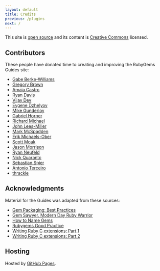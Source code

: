 ```yaml
---
layout: default
title: Credits
previous: /plugins
next: /
---
```


This site is [open source](https://github.com/rubygems/guides) and its content is
[Creative Commons](https://github.com/rubygems/guides/blob/gh-pages/CC-LICENSE)
licensed.

Contributors
------------

These people have donated time to creating and improving the RubyGems Guides site:

* [Gabe Berke-Williams](https://github.com/gabebw)
* [Gregory Brown](https://github.com/sandal)
* [Amaia Castro](https://github.com/amaia)
* [Ryan Davis](https://github.com/zenspider)
* [Vijay Dev](https://github.com/vijaydev)
* [Evgene Dzhelyov](https://github.com/edzhelyov)
* [Mike Gunderloy](https://github.com/ffmike)
* [Gabriel Horner](https://github.com/cldwalker)
* [Richard Michael](https://github.com/richardkmichael)
* [John Lees-Miller](https://github.com/jdleesmiller)
* [Mark McSpadden](https://github.com/markmcspadden)
* [Erik Michaels-Ober](https://github.com/sferik)
* [Scott Moak](https://github.com/smoak)
* [Jason Morrison](https://github.com/jasonm)
* [Ryan Neufeld](https://github.com/rkneufeld)
* [Nick Quaranto](https://github.com/qrush)
* [Sebastian Spier](https://github.com/spier)
* [Antonio Terceiro](https://github.com/terceiro)
* [thrackle](https://github.com/thrackle)

Acknowledgments
---------------

Material for the Guides was adapted from these sources:

* [Gem Packaging: Best Practices](http://weblog.rubyonrails.org/2009/9/1/gem-packaging-best-practices)
* [Gem Sawyer, Modern Day Ruby Warrior](http://rubylearning.com/blog/2010/10/06/gem-sawyer-modern-day-ruby-warrior/)
* [How to Name Gems](http://blog.segment7.net/2010/11/15/how-to-name-gems)
* [Rubygems Good Practice](http://yehudakatz.com/2009/07/24/rubygems-good-practice/)
* [Writing Ruby C extensions: Part 1](http://tenderlovemaking.com/2009/12/18/writing-ruby-c-extensions-part-1)
* [Writing Ruby C extensions: Part 2](http://tenderlovemaking.com/2010/12/11/writing-ruby-c-extensions-part-2)

Hosting
-------

Hosted by [GitHub Pages](http://pages.github.com/).
